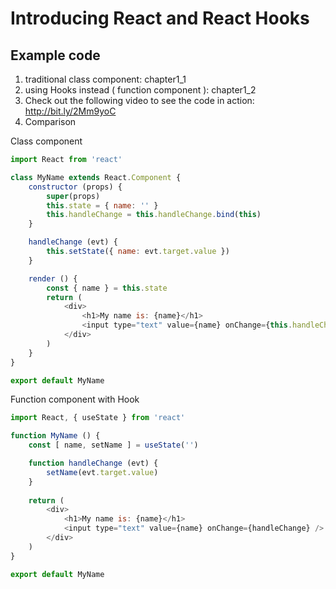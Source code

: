 # Introducing React and React Hooks

## Example code

1. traditional class component: chapter1_1 
1. using Hooks instead ( function component ): chapter1_2
1. Check out the following video to see the code in  action:
http://bit.ly/2Mm9yoC
1. Comparison

Class component

```js
import React from 'react'

class MyName extends React.Component {
    constructor (props) {
        super(props)
        this.state = { name: '' }
        this.handleChange = this.handleChange.bind(this)
    }

    handleChange (evt) {
        this.setState({ name: evt.target.value })
    }

    render () {
        const { name } = this.state
        return (
            <div>
                <h1>My name is: {name}</h1>
                <input type="text" value={name} onChange={this.handleChange} />
            </div>
        )
    }
}

export default MyName
```

Function component with Hook

```js
import React, { useState } from 'react'

function MyName () {
    const [ name, setName ] = useState('')

    function handleChange (evt) {
        setName(evt.target.value)
    }
    
    return (
        <div>
            <h1>My name is: {name}</h1>
            <input type="text" value={name} onChange={handleChange} />
        </div>
    )
}

export default MyName
```

